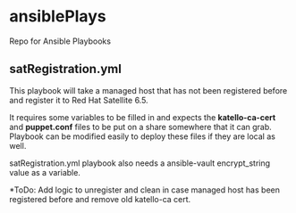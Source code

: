 # ansiblePlays
Repo for Ansible Playbooks

## satRegistration.yml
This playbook will take a managed host that has not been registered before and register it to Red Hat Satellite 6.5.

It requires some variables to be filled in and expects the **katello-ca-cert** and **puppet.conf** files to be put on a share somewhere that it can grab.  Playbook can be modified easily to deploy these files if they are local as well.

satRegistration.yml playbook also needs a ansible-vault encrypt_string value as a variable.

*ToDo: Add logic to unregister and clean in case managed host has been registered before and remove old katello-ca cert.